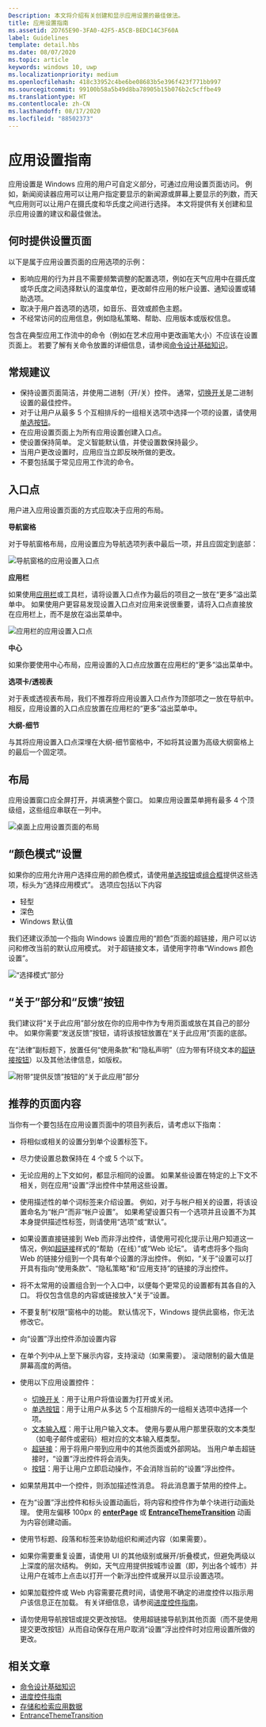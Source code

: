 ```yaml
---
Description: 本文将介绍有关创建和显示应用设置的最佳做法。
title: 应用设置指南
ms.assetid: 2D765E90-3FA0-42F5-A5CB-BEDC14C3F60A
label: Guidelines
template: detail.hbs
ms.date: 08/07/2020
ms.topic: article
keywords: windows 10, uwp
ms.localizationpriority: medium
ms.openlocfilehash: 418c33952c4be6be08683b5e396f423f771bb997
ms.sourcegitcommit: 99100b58a5b49d8ba78905b15b076b2c5cffbe49
ms.translationtype: HT
ms.contentlocale: zh-CN
ms.lasthandoff: 08/17/2020
ms.locfileid: "88502373"
---
```

# <a name="guidelines-for-app-settings"></a>应用设置指南

应用设置是 Windows 应用的用户可自定义部分，可通过应用设置页面访问。 例如，新闻阅读器应用可以让用户指定要显示的新闻源或屏幕上要显示的列数，而天气应用则可以让用户在摄氏度和华氏度之间进行选择。 本文将提供有关创建和显示应用设置的建议和最佳做法。

## <a name="when-to-provide-a-settings-page"></a>何时提供设置页面

以下是属于应用设置页面的应用选项的示例：

- 影响应用的行为并且不需要频繁调整的配置选项，例如在天气应用中在摄氏度或华氏度之间选择默认的温度单位，更改邮件应用的帐户设置、通知设置或辅助选项。
- 取决于用户首选项的选项，如音乐、音效或颜色主题。
- 不经常访问的应用信息，例如隐私策略、帮助、应用版本或版权信息。

包含在典型应用工作流中的命令（例如在艺术应用中更改画笔大小）不应该在设置页面上。 若要了解有关命令放置的详细信息，请参阅[命令设计基础知识](https://docs.microsoft.com/windows/uwp/layout/commanding-basics)。

## <a name="general-recommendations"></a>常规建议

- 保持设置页面简洁，并使用二进制（开/关）控件。 通常，[切换开关](../controls-and-patterns/toggles.md)是二进制设置的最佳控件。
- 对于让用户从最多 5 个互相排斥的一组相关选项中选择一个项的设置，请使用[单选按钮](../controls-and-patterns/radio-button.md)。
- 在应用设置页面上为所有应用设置创建入口点。
- 使设置保持简单。 定义智能默认值，并使设置数保持最少。
- 当用户更改设置时，应用应当立即反映所做的更改。
- 不要包括属于常见应用工作流的命令。

## <a name="entry-point"></a>入口点

用户进入应用设置页面的方式应取决于应用的布局。

**导航窗格**

对于导航窗格布局，应用设置应为导航选项列表中最后一项，并且应固定到底部：

![导航窗格的应用设置入口点](images/appsettings-nav-settings.png)

**应用栏**

如果使用[应用栏](../controls-and-patterns/app-bars.md)或工具栏，请将设置入口点作为最后的项目之一放在“更多”溢出菜单中。 如果使用户更容易发现设置入口点对应用来说很重要，请将入口点直接放在应用栏上，而不是放在溢出菜单中。

![应用栏的应用设置入口点](../controls-and-patterns/images/appbar_rs2_overflow_icons.png)

**中心**

如果你要使用中心布局，应用设置的入口点应放置在应用栏的“更多”溢出菜单中。

**选项卡/透视表**

对于表或透视表布局，我们不推荐将应用设置入口点作为顶部项之一放在导航中。 相反，应用设置的入口点应放置在应用栏的“更多”溢出菜单中。

**大纲-细节**

与其将应用设置入口点深埋在大纲-细节窗格中，不如将其设置为高级大纲窗格上的最后一个固定项。

## <a name="layout"></a>布局


应用设置窗口应全屏打开，并填满整个窗口。 如果应用设置菜单拥有最多 4 个顶级组，这些组应串联在一列中。

![桌面上应用设置页面的布局](images/appsettings-layout-navpane-desktop.png)


## <a name="color-mode-settings"></a>“颜色模式”设置


如果你的应用允许用户选择应用的颜色模式，请使用[单选按钮](../controls-and-patterns/radio-button.md)或[组合框](../controls-and-patterns/combo-box.md)提供这些选项，标头为“选择应用模式”。 选项应包括以下内容
- 轻型
- 深色
- Windows 默认值

我们还建议添加一个指向 Windows 设置应用的“颜色”页面的超链接，用户可以访问和修改当前的默认应用模式。 对于超链接文本，请使用字符串“Windows 颜色设置”。

![“选择模式”部分](images/appsettings_mode.png)

<!--
<div class="microsoft-internal-note">
Detailed redlines showing preferred text strings for the "Choose a mode" section are available on [UNI](https://uni/DesignDepot.FrontEnd/#/ProductNav/2543/0/dv/?t=Windows%7CControls%7CColorMode&f=RS2).
</div>
-->

## <a name="about-section-and-feedback-button"></a>“关于”部分和“反馈”按钮


我们建议将“关于此应用”部分放在你的应用中作为专用页面或放在其自己的部分中。 如果你需要“发送反馈”按钮，请将该按钮放置在“关于此应用”页面的底部。

在“法律”副标题下，放置任何“使用条款”和“隐私声明”（应为带有环绕文本的[超链接按钮](../controls-and-patterns/hyperlinks.md)）以及其他法律信息，如版权。

![附带“提供反馈”按钮的“关于此应用”部分](images/appsettings-about.png)


## <a name="recommended-page-content"></a>推荐的页面内容


当你有一个要包括在应用设置页面中的项目列表后，请考虑以下指南：

- 将相似或相关的设置分到单个设置标签下。
- 尽力使设置总数保持在 4 个或 5 个以下。
- 无论应用的上下文如何，都显示相同的设置。 如果某些设置在特定的上下文不相关，则在应用“设置”浮出控件中禁用这些设置。
- 使用描述性的单个词标签来介绍设置。 例如，对于与帐户相关的设置，将该设置命名为“帐户”而非“帐户设置”。 如果希望设置只有一个选项并且设置不为其本身提供描述性标签，则请使用“选项”或“默认”。
- 如果设置直接链接到 Web 而非浮出控件，请使用可视化提示让用户知道这一情况，例如[超链接](../controls-and-patterns/hyperlinks.md)样式的“帮助（在线）”或“Web 论坛”。 请考虑将多个指向 Web 的链接分组到一个具有单个设置的浮出控件。 例如，“关于”设置可以打开具有指向“使用条款”、“隐私策略”和“应用支持”的链接的浮出控件。
- 将不太常用的设置组合到一个入口中，以便每个更常见的设置都有其各自的入口。 将仅包含信息的内容或链接放入“关于”设置。
- 不要复制“权限”窗格中的功能。 默认情况下，Windows 提供此窗格，你无法修改它。

- 向“设置”浮出控件添加设置内容
- 在单个列中从上至下展示内容，支持滚动（如果需要）。 滚动限制的最大值是屏幕高度的两倍。
- 使用以下应用设置控件：

    - [切换开关](../controls-and-patterns/toggles.md)：用于让用户将值设置为打开或关闭。
    - [单选按钮](../controls-and-patterns/radio-button.md)：用于让用户从多达 5 个互相排斥的一组相关选项中选择一个项。
    - [文本输入框](../controls-and-patterns/text-block.md)：用于让用户输入文本。 使用与要从用户那里获取的文本类型（如电子邮件或密码）相对应的文本输入框类型。
    - [超链接](../controls-and-patterns/hyperlinks.md)：用于将用户带到应用中的其他页面或外部网站。 当用户单击超链接时，“设置”浮出控件将会消失。
    - [按钮](../controls-and-patterns/buttons.md)：用于让用户立即启动操作，不会消除当前的“设置”浮出控件。
- 如果禁用其中一个控件，则添加描述性消息。 将此消息置于禁用的控件上。
- 在为“设置”浮出控件和标头设置动画后，将内容和控件作为单个块进行动画处理。 使用左偏移 100px 的 [**enterPage**](https://docs.microsoft.com/previous-versions/windows/apps/br212672(v=win.10)) 或 [**EntranceThemeTransition**](https://docs.microsoft.com/uwp/api/Windows.UI.Xaml.Media.Animation.EntranceThemeTransition) 动画为内容创建动画。
- 使用节标题、段落和标签来协助组织和阐述内容（如果需要）。
- 如果你需要重复设置，请使用 UI 的其他级别或展开/折叠模式，但避免两级以上深度的层次结构。 例如，天气应用提供按城市设置（即，列出各个城市）并让用户在城市上点击以打开一个新浮出控件或展开以显示设置选项。
- 如果加载控件或 Web 内容需要花费时间，请使用不确定的进度控件以指示用户该信息正在加载。 有关详细信息，请参阅[进度控件指南](https://docs.microsoft.com/windows/uwp/controls-and-patterns/progress-controls)。
- 请勿使用导航按钮或提交更改按钮。 使用超链接导航到其他页面（而不是使用提交更改按钮）从而自动保存在用户取消“设置”浮出控件时对应用设置所做的更改。



## <a name="related-articles"></a>相关文章

* [命令设计基础知识](https://docs.microsoft.com/windows/uwp/layout/commanding-basics)
* [进度控件指南](https://docs.microsoft.com/windows/uwp/controls-and-patterns/progress-controls)
* [存储和检索应用数据](https://docs.microsoft.com/windows/uwp/app-settings/store-and-retrieve-app-data)
* [EntranceThemeTransition](https://docs.microsoft.com/uwp/api/Windows.UI.Xaml.Media.Animation.EntranceThemeTransition)
